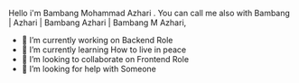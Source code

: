 Hello i'm Bambang Mohammad Azhari . You can call me also with Bambang | Azhari | Bambang Azhari | Bambang M Azhari, 

- 🔭 I’m currently working on Backend Role
- 🌱 I’m currently learning How to live in peace
- 👯 I’m looking to collaborate on Frontend Role
- 🤔 I’m looking for help with Someone 
